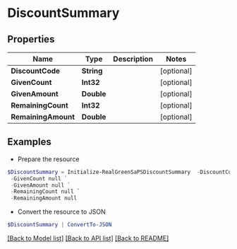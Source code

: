 # DiscountSummary
## Properties

Name | Type | Description | Notes
------------ | ------------- | ------------- | -------------
**DiscountCode** | **String** |  | [optional] 
**GivenCount** | **Int32** |  | [optional] 
**GivenAmount** | **Double** |  | [optional] 
**RemainingCount** | **Int32** |  | [optional] 
**RemainingAmount** | **Double** |  | [optional] 

## Examples

- Prepare the resource
```powershell
$DiscountSummary = Initialize-RealGreenSaPSDiscountSummary  -DiscountCode null `
 -GivenCount null `
 -GivenAmount null `
 -RemainingCount null `
 -RemainingAmount null
```

- Convert the resource to JSON
```powershell
$DiscountSummary | ConvertTo-JSON
```

[[Back to Model list]](../README.md#documentation-for-models) [[Back to API list]](../README.md#documentation-for-api-endpoints) [[Back to README]](../README.md)

